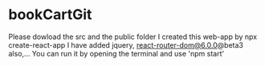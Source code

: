 # bookCartGit

Please dowload the src and the public folder
I created this web-app by npx create-react-app 
I have added jquery, react-router-dom@6.0.0@beta3 also,...
You can run it by opening the terminal and use 'npm start'
